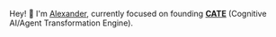 Hey! 👋 I'm [Alexander](https://www.linkedin.com/in/ertli/), currently focused on founding **[CATE](https://github.com/js402/CATE)** (Cognitive AI/Agent Transformation Engine).
